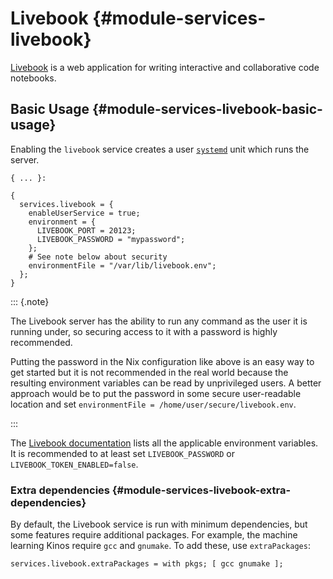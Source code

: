 # Livebook {#module-services-livebook}

[Livebook](https://livebook.dev/) is a web application for writing
interactive and collaborative code notebooks.

## Basic Usage {#module-services-livebook-basic-usage}

Enabling the `livebook` service creates a user
[`systemd`](https://www.freedesktop.org/wiki/Software/systemd/) unit
which runs the server.

```
{ ... }:

{
  services.livebook = {
    enableUserService = true;
    environment = {
      LIVEBOOK_PORT = 20123;
      LIVEBOOK_PASSWORD = "mypassword";
    };
    # See note below about security
    environmentFile = "/var/lib/livebook.env";
  };
}
```

::: {.note}

The Livebook server has the ability to run any command as the user it
is running under, so securing access to it with a password is highly
recommended.

Putting the password in the Nix configuration like above is an easy way to get
started but it is not recommended in the real world because the resulting
environment variables can be read by unprivileged users.  A better approach
would be to put the password in some secure user-readable location and set
`environmentFile = /home/user/secure/livebook.env`.

:::

The [Livebook
documentation](https://hexdocs.pm/livebook/readme.html#environment-variables)
lists all the applicable environment variables. It is recommended to at least
set `LIVEBOOK_PASSWORD` or `LIVEBOOK_TOKEN_ENABLED=false`.

### Extra dependencies {#module-services-livebook-extra-dependencies}

By default, the Livebook service is run with minimum dependencies, but
some features require additional packages.  For example, the machine
learning Kinos require `gcc` and `gnumake`.  To add these, use
`extraPackages`:

```
services.livebook.extraPackages = with pkgs; [ gcc gnumake ];
```
